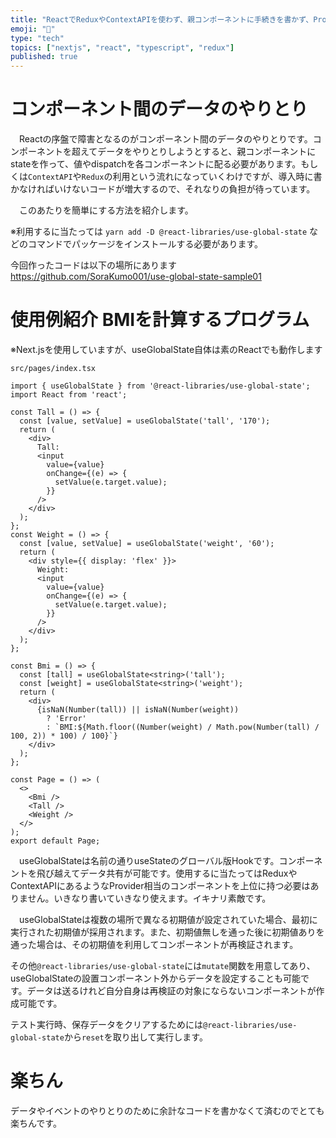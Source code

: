 ```yaml
---
title: "ReactでReduxやContextAPIを使わず、親コンポーネントに手続きを書かず、Providerも作らず、コンポーネント間通信する"
emoji: "🤖"
type: "tech"
topics: ["nextjs", "react", "typescript", "redux"]
published: true
---
```


# コンポーネント間のデータのやりとり

　Reactの序盤で障害となるのがコンポーネント間のデータのやりとりです。コンポーネントを超えてデータをやりとりしようとすると、親コンポーネントにstateを作って、値やdispatchを各コンポーネントに配る必要があります。もしくは`ContextAPI`や`Redux`の利用という流れになっていくわけですが、導入時に書かなければいけないコードが増大するので、それなりの負担が待っています。

　このあたりを簡単にする方法を紹介します。

※利用するに当たっては
`yarn add -D @react-libraries/use-global-state`
などのコマンドでパッケージをインストールする必要があります。

今回作ったコードは以下の場所にあります
<https://github.com/SoraKumo001/use-global-state-sample01>

# 使用例紹介 BMIを計算するプログラム

※Next.jsを使用していますが、useGlobalState自体は素のReactでも動作します

`src/pages/index.tsx`

```tsx
import { useGlobalState } from '@react-libraries/use-global-state';
import React from 'react';

const Tall = () => {
  const [value, setValue] = useGlobalState('tall', '170');
  return (
    <div>
      Tall:
      <input
        value={value}
        onChange={(e) => {
          setValue(e.target.value);
        }}
      />
    </div>
  );
};
const Weight = () => {
  const [value, setValue] = useGlobalState('weight', '60');
  return (
    <div style={{ display: 'flex' }}>
      Weight:
      <input
        value={value}
        onChange={(e) => {
          setValue(e.target.value);
        }}
      />
    </div>
  );
};

const Bmi = () => {
  const [tall] = useGlobalState<string>('tall');
  const [weight] = useGlobalState<string>('weight');
  return (
    <div>
      {isNaN(Number(tall)) || isNaN(Number(weight))
        ? 'Error'
        : `BMI:${Math.floor((Number(weight) / Math.pow(Number(tall) / 100, 2)) * 100) / 100}`}
    </div>
  );
};

const Page = () => (
  <>
    <Bmi />
    <Tall />
    <Weight />
  </>
);
export default Page;
```

　useGlobalStateは名前の通りuseStateのグローバル版Hookです。コンポーネントを飛び越えてデータ共有が可能です。使用するに当たってはReduxやContextAPIにあるようなProvider相当のコンポーネントを上位に持つ必要はありません。いきなり書いていきなり使えます。イキナリ素敵です。
 
 　useGlobalStateは複数の場所で異なる初期値が設定されていた場合、最初に実行された初期値が採用されます。また、初期値無しを通った後に初期値ありを通った場合は、その初期値を利用してコンポーネントが再検証されます。
  
  その他`@react-libraries/use-global-state`には`mutate`関数を用意してあり、useGlobalStateの設置コンポーネント外からデータを設定することも可能です。データは送るけれど自分自身は再検証の対象にならないコンポーネントが作成可能です。
  
  テスト実行時、保存データをクリアするためには`@react-libraries/use-global-state`から`reset`を取り出して実行します。
  
  # 楽ちん
  
  データやイベントのやりとりのために余計なコードを書かなくて済むのでとても楽ちんです。
